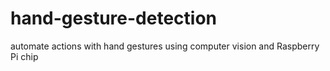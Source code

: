 # hand-gesture-detection
automate actions with hand gestures using computer vision and Raspberry Pi chip
